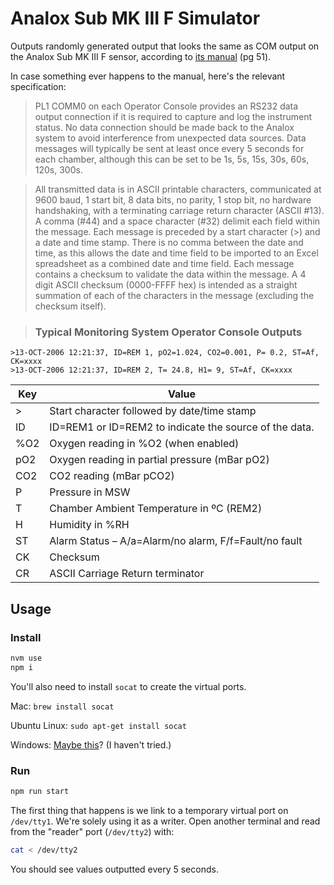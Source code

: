 # Analox Sub MK III F Simulator

Outputs randomly generated output that looks the same as COM output on the Analox Sub MK III F sensor, according to [its manual](https://www.analoxsensortechnology.com/gfiles/Sub%20MkIIIF%20(ASF3)/8xx%20-%20Reference%20Documents/ASF3-800%20%20%20Sub%20MkIIIF%20User%20Manual%20.pdf) (pg 51).

In case something ever happens to the manual, here's the relevant specification:

> PL1 COMM0 on each Operator Console provides an RS232 data output connection if
it is required to capture and log the instrument status. No data connection
should be made back to the Analox system to avoid interference from unexpected
data sources. Data messages will typically be sent at least once every 5 seconds
for each chamber, although this can be set to be 1s, 5s, 15s, 30s, 60s, 120s,
300s.

> All transmitted data is in ASCII printable characters, communicated at 9600
baud, 1 start bit, 8 data bits, no parity, 1 stop bit, no hardware handshaking,
with a terminating carriage return character (ASCII #13). A comma (#44) and a
space character (#32) delimit each field within the message. Each message is
preceded by a start character (>) and a date and time stamp. There is no comma
between the date and time, as this allows the date and time field to be imported
to an Excel spreadsheet as a combined date and time field. Each message contains
a checksum to validate the data within the message. A 4 digit ASCII checksum
(0000-FFFF hex) is intended as a straight summation of each of the characters in
the message (excluding the checksum itself).

> ### Typical Monitoring System Operator Console Outputs

```
>13-OCT-2006 12:21:37, ID=REM 1, pO2=1.024, CO2=0.001, P= 0.2, ST=Af, CK=xxxx
>13-OCT-2006 12:21:37, ID=REM 2, T= 24.8, H1= 9, ST=Af, CK=xxxx
```

| Key  | Value                                                   |
| ---- | ------------------------------------------------------- |
| >    | Start character followed by date/time stamp             |
| ID   | ID=REM1 or ID=REM2 to indicate the source of the data.  |
| %O2  | Oxygen reading in %O2 (when enabled)                    |
| pO2  | Oxygen reading in partial pressure (mBar pO2)           |
| CO2  | CO2 reading (mBar pCO2)                                 |
| P    | Pressure in MSW                                         |
| T    | Chamber Ambient Temperature in ºC (REM2)                |
| H    | Humidity in %RH                                         |
| ST   | Alarm Status – A/a=Alarm/no alarm, F/f=Fault/no fault   |
| CK   | Checksum                                                |
| CR   | ASCII Carriage Return terminator                        |

## Usage

### Install
```sh
nvm use
npm i
```

You'll also need to install `socat` to create the virtual ports.

Mac: `brew install socat`

Ubuntu Linux: `sudo apt-get install socat`

Windows: [Maybe this](https://github.com/StudioEtrange/socat-windows)? (I haven't tried.)

### Run

```sh
npm run start
```

The first thing that happens is we link to a temporary virtual port on `/dev/tty1`. We're solely using it as a writer. Open another terminal and read from the "reader" port (`/dev/tty2`) with:

```sh
cat < /dev/tty2
```

You should see values outputted every 5 seconds.
